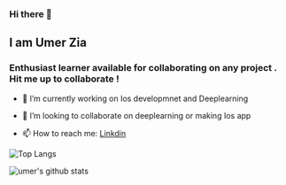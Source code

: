 ### Hi there 👋
## I am Umer Zia 
### Enthusiast  learner available for collaborating on any project . Hit me up to collaborate !



- 🔭 I’m currently working on Ios developmnet and Deeplearning 

- 👯 I’m looking to collaborate on deeplearning or making Ios app  

- 📫 How to reach me: [Linkdin](https://linkedin.com/in/muhammad-umer-zia)



![Top Langs](https://github-readme-stats.vercel.app/api/top-langs/?username=umerzia-7001&layout=compact?&theme=radical)

![umer's github stats](https://github-readme-stats.vercel.app/api?username=umerzia-7001)



